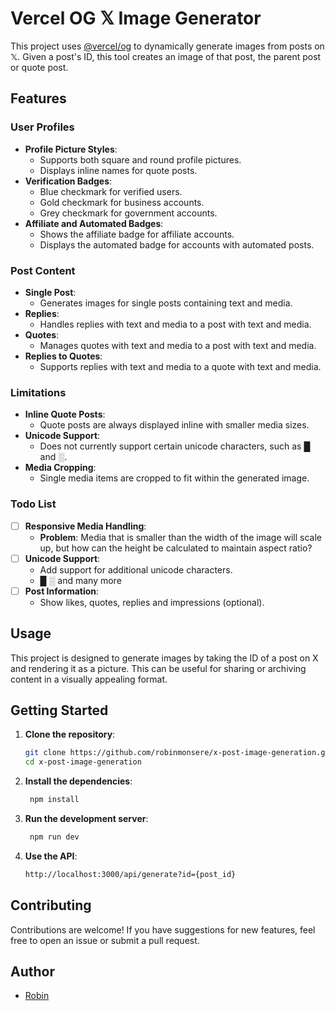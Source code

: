 # Vercel OG 𝕏 Image Generator

This project uses [@vercel/og](https://vercel.com/docs/concepts/functions/edge-functions/og-image-generation) to dynamically generate images from posts on 𝕏. Given a post's ID, this tool creates an image of that post, the parent post or quote post.

## Features

### User Profiles
- **Profile Picture Styles**:
    - Supports both square and round profile pictures.
    - Displays inline names for quote posts.
- **Verification Badges**:
    - Blue checkmark for verified users.
    - Gold checkmark for business accounts.
    - Grey checkmark for government accounts.
- **Affiliate and Automated Badges**:
    - Shows the affiliate badge for affiliate accounts.
    - Displays the automated badge for accounts with automated posts.

### Post Content
- **Single Post**:
    - Generates images for single posts containing text and media.
- **Replies**:
    - Handles replies with text and media to a post with text and media.
- **Quotes**:
    - Manages quotes with text and media to a post with text and media.
- **Replies to Quotes**:
    - Supports replies with text and media to a quote with text and media.

### Limitations
- **Inline Quote Posts**:
    - Quote posts are always displayed inline with smaller media sizes.
- **Unicode Support**:
    - Does not currently support certain unicode characters, such as █ and ░.
- **Media Cropping**:
    - Single media items are cropped to fit within the generated image.

### Todo List
- [ ] **Responsive Media Handling**:
    - **Problem**: Media that is smaller than the width of the image will scale up, but how can the height be calculated to maintain aspect ratio?
- [ ] **Unicode Support**:
    - Add support for additional unicode characters. 
    - █ ░ and many more
- [ ] **Post Information**:
    - Show likes, quotes, replies and impressions (optional).

## Usage

This project is designed to generate images by taking the ID of a post on X and rendering it as a picture. This can be useful for sharing or archiving content in a visually appealing format.

## Getting Started

1. **Clone the repository**:
   ```bash
   git clone https://github.com/robinmonsere/x-post-image-generation.git
   cd x-post-image-generation
   ```

2. **Install the dependencies**:
   ```bash
    npm install
    ```

3. **Run the development server**:
   ```bash
    npm run dev
    ```
   
4. **Use the API**:
    ```bash
    http://localhost:3000/api/generate?id={post_id}
    ```
   
## Contributing
Contributions are welcome! If you have suggestions for new features, feel free to open an issue or submit a pull request.


## Author
 - [Robin](https://github.com/robinmonsere)